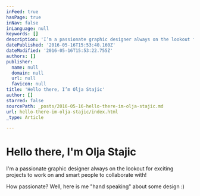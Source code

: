 ```yaml
---
inFeed: true
hasPage: true
inNav: false
inLanguage: null
keywords: []
description: 'I’m a passionate graphic designer always on the lookout for exciting projects to work on and smart people to collaborate with!'
datePublished: '2016-05-16T15:53:40.160Z'
dateModified: '2016-05-16T15:53:22.755Z'
authors: []
publisher:
  name: null
  domain: null
  url: null
  favicon: null
title: 'Hello there, I’m Olja Stajic'
author: []
starred: false
sourcePath: _posts/2016-05-16-hello-there-im-olja-stajic.md
url: hello-there-im-olja-stajic/index.html
_type: Article

---
```

# Hello there, I'm Olja Stajic

I'm a passionate graphic designer always on the lookout for exciting projects to work on and smart people to collaborate with!

How passionate? Well, here is me "hand speaking" about some design :)
